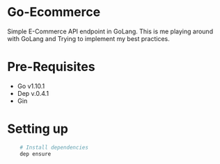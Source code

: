# Go-Ecommerce

Simple E-Commerce API endpoint in GoLang. This is me playing around with GoLang and Trying to implement my best practices.

# Pre-Requisites

- Go v1.10.1
- Dep v.0.4.1
- Gin

# Setting up

```bash
    # Install dependencies
    dep ensure
```
